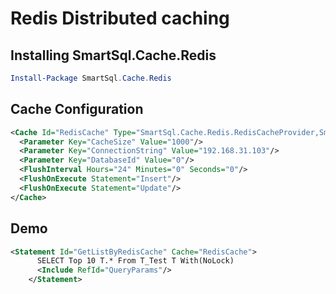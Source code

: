 # Redis Distributed caching

## Installing SmartSql.Cache.Redis

``` powershell
Install-Package SmartSql.Cache.Redis
```

## Cache Configuration

``` xml
<Cache Id="RedisCache" Type="SmartSql.Cache.Redis.RedisCacheProvider,SmartSql.Cache.Redis">
  <Parameter Key="CacheSize" Value="1000"/>
  <Parameter Key="ConnectionString" Value="192.168.31.103"/>
  <Parameter Key="DatabaseId" Value="0"/>
  <FlushInterval Hours="24" Minutes="0" Seconds="0"/>
  <FlushOnExecute Statement="Insert"/>
  <FlushOnExecute Statement="Update"/>
</Cache>
```

## Demo

``` xml
<Statement Id="GetListByRedisCache" Cache="RedisCache">
      SELECT Top 10 T.* From T_Test T With(NoLock)
      <Include RefId="QueryParams"/>
    </Statement>
```